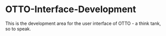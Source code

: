 # OTTO-Interface-Development
This is the development area for the user interface of OTTO - a think tank, so to speak.
